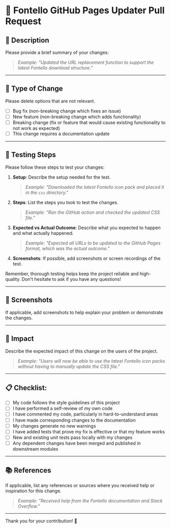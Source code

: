 # 🚀 Fontello GitHub Pages Updater Pull Request

## 📝 Description

Please provide a brief summary of your changes: 

> _Example: "Updated the URL replacement function to support the latest Fontello download structure."_

---

## 🎯 Type of Change

Please delete options that are not relevant.

- [ ] Bug fix (non-breaking change which fixes an issue)
- [ ] New feature (non-breaking change which adds functionality)
- [ ] Breaking change (fix or feature that would cause existing functionality to not work as expected)
- [ ] This change requires a documentation update

---

## 📖 Testing Steps

Please follow these steps to test your changes:

1. **Setup**: Describe the setup needed for the test.

   > _Example: "Downloaded the latest Fontello icon pack and placed it in the `css` directory."_

2. **Steps**: List the steps you took to test the changes.

   > _Example: "Ran the GitHub action and checked the updated CSS file."_

3. **Expected vs Actual Outcome**: Describe what you expected to happen and what actually happened.

   > _Example: "Expected all URLs to be updated to the GitHub Pages format, which was the actual outcome."_

4. **Screenshots**: If possible, add screenshots or screen recordings of the test.

Remember, thorough testing helps keep the project reliable and high-quality. Don't hesitate to ask if you have any questions!

---

## 📸 Screenshots

If applicable, add screenshots to help explain your problem or demonstrate the changes.

---

## 🚀 Impact

Describe the expected impact of this change on the users of the project.

> _Example: "Users will now be able to use the latest Fontello icon packs without having to manually update the CSS file."_

---

## 📋 Checklist:

- [ ] My code follows the style guidelines of this project
- [ ] I have performed a self-review of my own code
- [ ] I have commented my code, particularly in hard-to-understand areas
- [ ] I have made corresponding changes to the documentation
- [ ] My changes generate no new warnings
- [ ] I have added tests that prove my fix is effective or that my feature works
- [ ] New and existing unit tests pass locally with my changes
- [ ] Any dependent changes have been merged and published in downstream modules

---

## 📚 References 

If applicable, list any references or sources where you received help or inspiration for this change.

> _Example: "Received help from the Fontello documentation and Stack Overflow."_

---

Thank you for your contribution! 🎉
